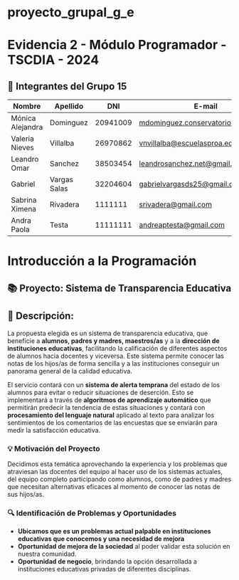 # proyecto_grupal_g_e

# Evidencia 2 - Módulo Programador - TSCDIA - 2024


## 👥 Integrantes del Grupo 15

| Nombre | Apellido | DNI | E-mail            | Link |
|--------|----------|-----|-------------------|------|
| Mónica Alejandra| Dominguez | 20941009 | mdominguez.conservatorio@gmail.com | https://github.com/Mdominguez1969 |
| Valeria Nieves | Villalba | 26970862 | vnvillalba@escuelasproa.edu.ar | https://github.com/Nieves862  |
| Leandro Omar | Sanchez | 38503454 | leandrosanchez.net@gmail.com | https://github.com/LeandroSanchez94 |
| Gabriel | Vargas Salas | 32204604 | gabrielvargasds25@gmail.com | https://github.com/GabrielVargasds |
| Sabrina Ximena | Rivadera | 1111111 | srivadera@gmail.com| https://github.com/SabriRivadera |
| Andra Paola | Testa | 11111111 | andreaptesta@gmail.com | https://github.com/PaoTes |


# Introducción a la Programación

## 📚 Proyecto: Sistema de Transparencia Educativa

## 📝 Descripción:

La propuesta elegida es un sistema de transparencia educativa, que beneficie a **alumnos, padres y madres, maestros/as** y a la **dirección de instituciones educativas**, facilitando la calificación de diferentes aspectos de alumnos hacia docentes y viceversa. Este sistema permite conocer las notas de los hijos/as de forma sencilla y a las instituciones conseguir un panorama general de la calidad educativa.

El servicio contará con un **sistema de alerta temprana** del estado de los alumnos para evitar o reducir situaciones de deserción. Esto se implementará a través de **algoritmos de aprendizaje automático** que permitirán predecir la tendencia de estas situaciones y contará con **procesamiento del lenguaje natural** aplicado al texto para analizar los sentimientos de los comentarios de las encuestas que se enviarán para medir la satisfacción educativa.

### 💡 Motivación del Proyecto

Decidimos esta temática aprovechando la experiencia y los problemas que atraviesan las docentes del equipo al hacer uso de los sistemas actuales, del equipo completo participando como alumnos, como de padres y madres que necesitan alternativas eficaces al momento de conocer las notas de sus hijos/as.

### 🔍 Identificación de Problemas y Oportunidades

- **Ubicamos que es un problemas actual palpable en instituciones educativas que conocemos y una necesidad de mejora**
- **Oportunidad de mejora de la sociedad** al poder validar esta solución en nuestra comunidad.
- **Oportunidad de negocio**, brindando la opción desarrollada a instituciones educativas privadas de diferentes disciplinas.
